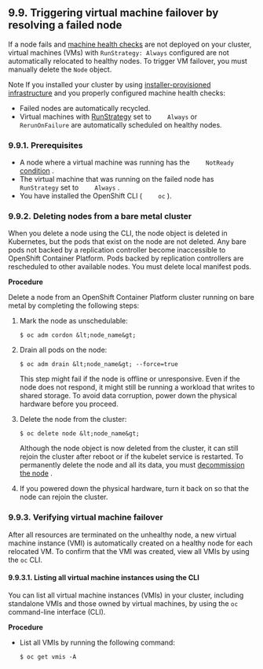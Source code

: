 ## 9.9. Triggering virtual machine failover by resolving a failed node




If a node fails and [machine health checks](https://access.redhat.com/documentation/en-us/openshift_container_platform/4.11/html-single/machine_management/#machine-health-checks-about_deploying-machine-health-checks) are not deployed on your cluster, virtual machines (VMs) with `RunStrategy: Always` configured are not automatically relocated to healthy nodes. To trigger VM failover, you must manually delete the `Node` object.

Note
If you installed your cluster by using [installer-provisioned infrastructure](https://access.redhat.com/documentation/en-us/openshift_container_platform/4.11/html-single/installing/#ipi-install-overview) and you properly configured machine health checks:

- Failed nodes are automatically recycled.
- Virtual machines with [RunStrategy](https://access.redhat.com/documentation/en-us/openshift_container_platform/4.11/html-single/virtualization/#virt-about-runstrategies-vms_virt-create-vms) set to `    Always` or `    RerunOnFailure` are automatically scheduled on healthy nodes.




### 9.9.1. Prerequisites




- A node where a virtual machine was running has the `    NotReady`  [condition](https://access.redhat.com/documentation/en-us/openshift_container_platform/4.11/html-single/nodes/#nodes-nodes-viewing-listing_nodes-nodes-viewing) .
- The virtual machine that was running on the failed node has `    RunStrategy` set to `    Always` .
- You have installed the OpenShift CLI ( `    oc` ).


### 9.9.2. Deleting nodes from a bare metal cluster




When you delete a node using the CLI, the node object is deleted in Kubernetes, but the pods that exist on the node are not deleted. Any bare pods not backed by a replication controller become inaccessible to OpenShift Container Platform. Pods backed by replication controllers are rescheduled to other available nodes. You must delete local manifest pods.

 **Procedure** 

Delete a node from an OpenShift Container Platform cluster running on bare metal by completing the following steps:


1. Mark the node as unschedulable:
    
    
    ```
    $ oc adm cordon &lt;node_name&gt;
    ```
    
    
1. Drain all pods on the node:
    
    
    ```
    $ oc adm drain &lt;node_name&gt; --force=true
    ```
    
    This step might fail if the node is offline or unresponsive. Even if the node does not respond, it might still be running a workload that writes to shared storage. To avoid data corruption, power down the physical hardware before you proceed.
    
    
1. Delete the node from the cluster:
    
    
    ```
    $ oc delete node &lt;node_name&gt;
    ```
    
    Although the node object is now deleted from the cluster, it can still rejoin the cluster after reboot or if the kubelet service is restarted. To permanently delete the node and all its data, you must [decommission the node](https://access.redhat.com/solutions/84663) .
    
    
1. If you powered down the physical hardware, turn it back on so that the node can rejoin the cluster.


### 9.9.3. Verifying virtual machine failover




After all resources are terminated on the unhealthy node, a new virtual machine instance (VMI) is automatically created on a healthy node for each relocated VM. To confirm that the VMI was created, view all VMIs by using the `oc` CLI.

#### 9.9.3.1. Listing all virtual machine instances using the CLI




You can list all virtual machine instances (VMIs) in your cluster, including standalone VMIs and those owned by virtual machines, by using the `oc` command-line interface (CLI).

 **Procedure** 

- List all VMIs by running the following command:
    
    
    ```
    $ oc get vmis -A
    ```
    
    


